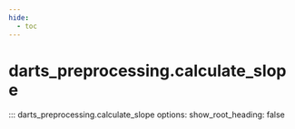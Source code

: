 ```yaml
---
hide:
  - toc
---
```

# <code class='doc-symbol doc-symbol-nav doc-symbol-function'></code>darts_preprocessing.calculate_slope

::: darts_preprocessing.calculate_slope
    options:
      show_root_heading: false
